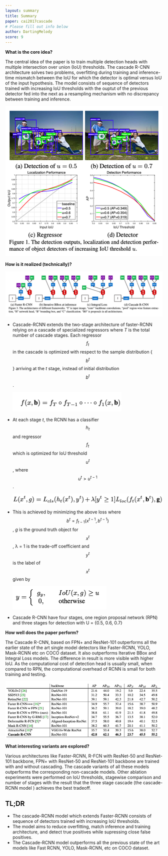 ```yaml
---
layout: summary
title: Summary
paper: cai2017cascade
# Please fill out info below
author: DartingMelody
score: 9
---
```


**What is the core idea?**

The central idea of the paper is to train multiple detection heads with multiple intersection over union (IoU) thresholds. The cascade R-CNN architecture solves two problems, overfitting during training and inference-time mismatch between the IoU for which the detector is optimal versus IoU of the input hypothesis. The model consists of sequence of detectors trained with increasing IoU thresholds with the ouptut of the previous detector fed into the next as a resampling mechanism with no discrepancy between training and inference.

![Problem example](./cai2017cascade_1a.png)

**How is it realized (technically)?**

![Architecture](./cai2017cascade_1b.png)

* Cascade-RCNN extends the two-stage architecture of faster-RCNN relying on a cascade of specialized regressors where _T_ is the total number of cascade stages. Each regressor $$f_{t}$$ in the cascade is optimized with respect to the sample distribution {$$b^{t}$$} arriving at the _t_ stage, instead of initial distribution $$b^{t}$$ . 

  ![Regressor equation](./cai2017cascade_1c.png)

* At each stage _t_, the RCNN has a classifier $$h_{t}$$ and regressor $$f_{t}$$ which is optimized for IoU threshold $$u^{t}$$, where $$u^{t}>u^{t-1}$$ .

  ![Detector loss equation](./cai2017cascade_1d.png)

* This is achieved by minimizing the above loss where $$b^{t} = f_{t-1}(x^{t-1}, b^{t-1})$$, _g_ is the ground truth object for $$x^{t}$$, λ = 1 is the trade-off coefficient and  $$y^{t}$$ is the label of $$x^{t}$$ given by

  ![Output equation](./cai2017cascade_1e.png)

* Cascade R-CNN have four stages, one region proposal network (RPN) and three stages for detection with U = {0.5, 0.6, 0.7}

**How well does the paper perform?**

The Cascade R-CNN, based on FPN+ and ResNet-101 outperforms all the earlier state of the art single model detectors like Faster-RCNN, YOLO, Mask-RCNN etc on COCO dataset. It also outperforms Iterative BBox and Integral Loss models. The difference in result is more visible with higher IoU. As the computational cost of detection head is usually small, when compared to RPN, the computational overhead of RCNN is small for both training and testing. 

![Results](./cai2017cascade_1f.png)

**What interesting variants are explored?**

Various architectures like Faster-RCNN, R-FCN with ResNet-50 and ResNet-101 backbone, FPN+ with ResNet-50 and ResNet-101 backbone are trained with and without cascading. The cascade variants of all these models outperforms the corresponding non-cascade models. Other ablation experiments were performed on IoU thresholds, stagewise comparison and number of stages with the result that the three stage cascade (the cascade-RCNN model ) achieves the best tradeoff. 


## TL;DR
* The cascade-RCNN model which extends Faster-RCNN consists of sequence of detectors trained with increasing IoU thresholds. 
* The model aims to reduce overfitting, match inference and training architecture, and detect true positives while supressing close false positives.
* The Cascade-RCNN model outperforms all the previous state of the art models like Fast RCNN, YOLO, Mask-RCNN, etc on COCO dataset. 

